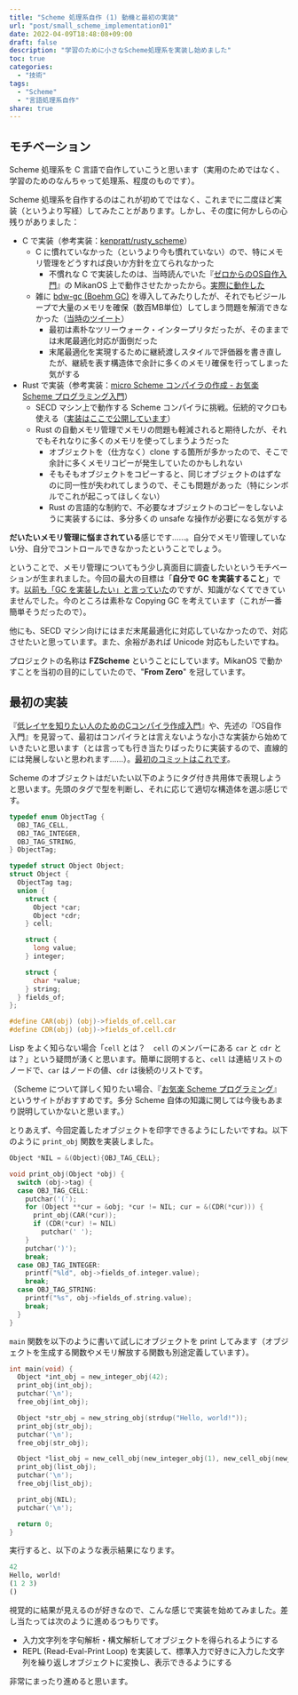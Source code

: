 ```yaml
---
title: "Scheme 処理系自作 (1) 動機と最初の実装"
url: "post/small_scheme_implementation01"
date: 2022-04-09T18:48:08+09:00
draft: false
description: "学習のために小さなScheme処理系を実装し始めました"
toc: true
categories:
  - "技術"
tags:
  - "Scheme"
  - "言語処理系自作"
share: true
---
```


## モチベーション

Scheme 処理系を C 言語で自作していこうと思います（実用のためではなく、学習のためのなんちゃって処理系、程度のものです）。

Scheme 処理系を自作するのはこれが初めてではなく、これまでに二度ほど実装（というより写経）してみたことがあります。しかし、その度に何かしらの心残りがありました：

- C で実装（参考実装：[kenpratt/rusty_scheme](https://github.com/kenpratt/rusty_scheme)）
	- C に慣れていなかった（というより今も慣れていない）ので、特にメモリ管理をどうすれば良いか方針を立てられなかった
		- 不慣れな C で実装したのは、当時読んでいた『[ゼロからのOS自作入門](http://zero.osdev.jp/)』の MikanOS 上で動作させたかったから。[実際に動作した](https://twitter.com/pickled_chair/status/1431531281653768192?s=20&t=gRfHdb9jyxAme5Zc-iP14g)
	- 雑に [bdw-gc (Boehm GC)](https://www.hboehm.info/gc/) を導入してみたりしたが、それでもビジーループで大量のメモリを確保（数百MB単位）してしまう問題を解消できなかった（[当時のツイート](https://twitter.com/pickled_chair/status/1431541885193965569?s=20&t=4vuINLU2-QKPHqQwok7Ekw)）
		- 最初は素朴なツリーウォーク・インタープリタだったが、そのままでは末尾最適化対応が面倒だった
		- 末尾最適化を実現するために継続渡しスタイルで評価器を書き直したが、継続を表す構造体で余計に多くのメモリ確保を行ってしまった気がする
- Rust で実装（参考実装：[micro Scheme コンパイラの作成 - お気楽 Scheme プログラミング入門](http://www.nct9.ne.jp/m_hiroi/func/abcscm33.html)）
	- SECD マシン上で動作する Scheme コンパイラに挑戦。伝統的マクロも使える（[実装はここで公開しています](https://github.com/PickledChair/rusty_fzscheme)）
	- Rust の自動メモリ管理でメモリの問題も軽減されると期待したが、それでもそれなりに多くのメモリを使ってしまうようだった
		- オブジェクトを（仕方なく）clone する箇所が多かったので、そこで余計に多くメモリコピーが発生していたのかもしれない
		- そもそもオブジェクトをコピーすると、同じオブジェクトのはずなのに同一性が失われてしまうので、そこも問題があった（特にシンボルでこれが起こってほしくない）
		- Rust の言語的な制約で、不必要なオブジェクトのコピーをしないように実装するには、多分多くの unsafe な操作が必要になる気がする

**だいたいメモリ管理に悩まされている**感じです……。自分でメモリ管理していない分、自分でコントロールできなかったということでしょう。

ということで、メモリ管理についてもう少し真面目に調査したいというモチベーションが生まれました。今回の最大の目標は「**自分で GC を実装すること**」です。[以前も「GC を実装したい」と言っていた](https://twitter.com/pickled_chair/status/1431541885193965569?s=20&t=4vuINLU2-QKPHqQwok7Ekw)のですが、知識がなくてできていませんでした。今のところは素朴な Copying GC を考えています（これが一番簡単そうだったので）。

他にも、SECD マシン向けにはまだ末尾最適化に対応していなかったので、対応させたいと思っています。また、余裕があれば Unicode 対応もしたいですね。

プロジェクトの名称は **FZScheme** ということにしています。MikanOS で動かすことを当初の目的にしていたので、"**From Zero**" を冠しています。

## 最初の実装

『[低レイヤを知りたい人のためのCコンパイラ作成入門](https://www.sigbus.info/compilerbook)』や、先述の『OS自作入門』を見習って、最初はコンパイラとは言えないような小さな実装から始めていきたいと思います（とは言っても行き当たりばったりに実装するので、直線的には発展しないと思われます……）。[最初のコミットはこれです](https://github.com/PickledChair/fzscheme/commit/2cc1af4461edf36aa107ee80185c3c8e692617c6)。

Scheme のオブジェクトはだいたい以下のようにタグ付き共用体で表現しようと思います。先頭のタグで型を判断し、それに応じて適切な構造体を選ぶ感じです。

```c
typedef enum ObjectTag {
  OBJ_TAG_CELL,
  OBJ_TAG_INTEGER,
  OBJ_TAG_STRING,
} ObjectTag;

typedef struct Object Object;
struct Object {
  ObjectTag tag;
  union {
    struct {
      Object *car;
      Object *cdr;
    } cell;

    struct {
      long value;
    } integer;

    struct {
      char *value;
    } string;
  } fields_of;
};

#define CAR(obj) (obj)->fields_of.cell.car
#define CDR(obj) (obj)->fields_of.cell.cdr
```

Lisp をよく知らない場合「`cell` とは？　`cell` のメンバーにある `car` と `cdr` とは？」という疑問が湧くと思います。簡単に説明すると、`cell` は連結リストのノードで、`car` はノードの値、`cdr` は後続のリストです。

（Scheme について詳しく知りたい場合、『[お気楽 Scheme プログラミング](http://www.nct9.ne.jp/m_hiroi/func/scheme.html)』というサイトがおすすめです。多分 Scheme 自体の知識に関しては今後もあまり説明していかないと思います。）

とりあえず、今回定義したオブジェクトを印字できるようにしたいですね。以下のように `print_obj` 関数を実装しました。

```c
Object *NIL = &(Object){OBJ_TAG_CELL};

void print_obj(Object *obj) {
  switch (obj->tag) {
  case OBJ_TAG_CELL:
    putchar('(');
    for (Object **cur = &obj; *cur != NIL; cur = &(CDR(*cur))) {
      print_obj(CAR(*cur));
      if (CDR(*cur) != NIL)
        putchar(' ');
    }
    putchar(')');
    break;
  case OBJ_TAG_INTEGER:
    printf("%ld", obj->fields_of.integer.value);
    break;
  case OBJ_TAG_STRING:
    printf("%s", obj->fields_of.string.value);
    break;
  }
}
```

`main` 関数を以下のように書いて試しにオブジェクトを print してみます（オブジェクトを生成する関数やメモリ解放する関数も別途定義しています）。

```c
int main(void) {
  Object *int_obj = new_integer_obj(42);
  print_obj(int_obj);
  putchar('\n');
  free_obj(int_obj);

  Object *str_obj = new_string_obj(strdup("Hello, world!"));
  print_obj(str_obj);
  putchar('\n');
  free_obj(str_obj);

  Object *list_obj = new_cell_obj(new_integer_obj(1), new_cell_obj(new_integer_obj(2), new_cell_obj(new_integer_obj(3), NIL)));
  print_obj(list_obj);
  putchar('\n');
  free_obj(list_obj);

  print_obj(NIL);
  putchar('\n');

  return 0;
}
```

実行すると、以下のような表示結果になります。

```scheme
42
Hello, world!
(1 2 3)
()
```

視覚的に結果が見えるのが好きなので、こんな感じで実装を始めてみました。差し当たっては次のように進めるつもりです。

- 入力文字列を字句解析・構文解析してオブジェクトを得られるようにする
- REPL (Read-Eval-Print Loop) を実装して、標準入力で好きに入力した文字列を繰り返しオブジェクトに変換し、表示できるようにする

非常にまったり進めると思います。
